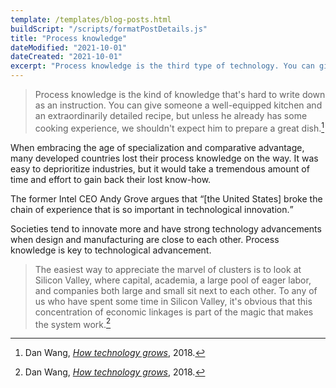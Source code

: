```yaml
---
template: /templates/blog-posts.html
buildScript: "/scripts/formatPostDetails.js"
title: "Process knowledge"
dateModified: "2021-10-01"
dateCreated: "2021-10-01"
excerpt: "Process knowledge is the third type of technology. You can give someone the best equipment and instructions, but nothing can replace the know-how and experience."
---
```


> Process knowledge is the kind of knowledge that's hard to write down as an instruction. You can give someone a well-equipped kitchen and an extraordinarily detailed recipe, but unless he already has some cooking experience, we shouldn't expect him to prepare a great dish.[^1]

When embracing the age of specialization and comparative advantage, many developed countries lost their process knowledge on the way. It was easy to deprioritize industries, but it would take a tremendous amount of time and effort to gain back their lost know-how.

The former Intel CEO Andy Grove argues that <q>[the United States] broke the chain of experience that is so important in technological innovation.</q>

Societies tend to innovate more and have strong technology advancements when design and manufacturing are close to each other. Process knowledge is key to technological advancement.

> The easiest way to appreciate the marvel of clusters is to look at Silicon Valley, where capital, academia, a large pool of eager labor, and companies both large and small sit next to each other. To any of us who have spent some time in Silicon Valley, it's obvious that this concentration of economic linkages is part of the magic that makes the system work.[^2]

[^1]: Dan Wang, _[How technology grows](https://danwang.co/how-technology-grows/)_, 2018.
[^2]: Dan Wang, _[How technology grows](https://danwang.co/how-technology-grows/)_, 2018.
